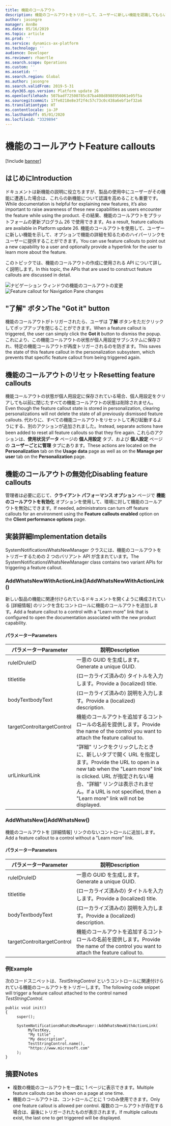 ```yaml
---
title: 機能のコールアウト
description: 機能のコールアウトをトリガーして、ユーザーに新しい機能を認識してもらいましょう。
author: jasongre
manager: AnnBe
ms.date: 05/16/2019
ms.topic: article
ms.prod: ''
ms.service: dynamics-ax-platform
ms.technology: ''
audience: Developer
ms.reviewer: rhaertle
ms.search.scope: Operations
ms.custom: ''
ms.assetid: ''
ms.search.region: Global
ms.author: jasongre
ms.search.validFrom: 2019-5-31
ms.dyn365.ops.version: Platform update 26
ms.openlocfilehash: 507badf72500785c87ba408d8988956061e05f5a
ms.sourcegitcommit: 17fe0218e8e3f2f4c57c73c0c438a6ebf1ef32a6
ms.translationtype: HT
ms.contentlocale: ja-JP
ms.lasthandoff: 05/01/2020
ms.locfileid: "3329894"
---
```

# <a name="feature-callouts"></a><span data-ttu-id="80be2-103">機能のコールアウト</span><span class="sxs-lookup"><span data-stu-id="80be2-103">Feature callouts</span></span>

[!include [banner](../includes/banner.md)]


## <a name="introduction"></a><span data-ttu-id="80be2-104">はじめに</span><span class="sxs-lookup"><span data-stu-id="80be2-104">Introduction</span></span>
<span data-ttu-id="80be2-105">ドキュメントは新機能の説明に役立ちますが、製品の使用中にユーザーがその機能に遭遇した場合は、これらの新機能について認識を高めることも重要です。</span><span class="sxs-lookup"><span data-stu-id="80be2-105">While documentation is helpful for explaining new features, it’s also important to raise awareness of these new capabilities as users encounter the feature while using the product.</span></span> <span data-ttu-id="80be2-106">その結果、機能のコールアウトをプラットフォームの更新プログラム 26 で使用できます。</span><span class="sxs-lookup"><span data-stu-id="80be2-106">As a result, feature callouts are available in Platform update 26.</span></span> <span data-ttu-id="80be2-107">機能のコールアウトを使用して、ユーザーに新しい機能を示して、オプションで機能の詳細を知るためのハイパーリンクをユーザーに提供することができます。</span><span class="sxs-lookup"><span data-stu-id="80be2-107">You can use feature callouts to point out a new capability to a user and optionally provide a hyperlink for the user to learn more about the feature.</span></span> 

<span data-ttu-id="80be2-108">このトピックでは、機能のコールアウトの作成に使用される API について詳しく説明します。</span><span class="sxs-lookup"><span data-stu-id="80be2-108">In this topic, the APIs that are used to construct feature callouts are discussed in detail.</span></span>   

<span data-ttu-id="80be2-109">![ナビゲーション ウィンドウの機能のコールアウトの変更](./media/cli_featureCallout_noLink.png "プラットフォーム更新プログラム 22 でリリースされたナビゲーション ウィンドウの機能のコールアウトの変更")</span><span class="sxs-lookup"><span data-stu-id="80be2-109">![Feature callout for Navigation Pane changes](./media/cli_featureCallout_noLink.png "Feature callout for Navigation Pane changes released in Platform update 22")</span></span>
  
## <a name="the-got-it-button"></a><span data-ttu-id="80be2-110">"了解" ボタン</span><span class="sxs-lookup"><span data-stu-id="80be2-110">The "Got it" button</span></span>
<span data-ttu-id="80be2-111">機能のコールアウトがトリガーされたら、ユーザは **了解** ボタンをただクリックしてポップアップを閉じることができます。</span><span class="sxs-lookup"><span data-stu-id="80be2-111">When a feature callout is triggered, the user can simply click the **Got it** button to dismiss the popup.</span></span> <span data-ttu-id="80be2-112">これにより、この機能コールアウトの状態が個人用設定サブシステムに保存され、特定の機能コールアウトが再度トリガーされるのを防ぎます。</span><span class="sxs-lookup"><span data-stu-id="80be2-112">This saves the state of this feature callout in the personalization subsystem, which prevents that specific feature callout from being triggered again.</span></span> 

## <a name="resetting-feature-callouts"></a><span data-ttu-id="80be2-113">機能のコールアウトのリセット</span><span class="sxs-lookup"><span data-stu-id="80be2-113">Resetting feature callouts</span></span>
<span data-ttu-id="80be2-114">機能コールアウトの状態が個人用設定に保存されている場合、個人用設定をクリアしても以前に閉じたすべての機能コールアウトの状態は削除されません。</span><span class="sxs-lookup"><span data-stu-id="80be2-114">Even though the feature callout state is stored in personalization, clearing personalizations will not delete the state of all previously dismissed feature callouts.</span></span> <span data-ttu-id="80be2-115">代わりに、すべての機能コールアウトをリセットして再び起動するようにする、別のアクションが追加されました。</span><span class="sxs-lookup"><span data-stu-id="80be2-115">Instead, separate actions have been added to reset all feature callouts so that they fire again.</span></span> <span data-ttu-id="80be2-116">これらのアクションは、**使用状況データ** ページの **個人用設定** タブ、および **個人設定** ページの **ユーザーごとに管理** タブにあります。</span><span class="sxs-lookup"><span data-stu-id="80be2-116">These actions are located on the **Personalization** tab on the **Usage data** page as well as on the **Manage per user** tab on the **Personalization** page.</span></span>   

## <a name="disabling-feature-callouts"></a><span data-ttu-id="80be2-117">機能のコールアウトの無効化</span><span class="sxs-lookup"><span data-stu-id="80be2-117">Disabling feature callouts</span></span> 
<span data-ttu-id="80be2-118">管理者は必要に応じて、**クライアント パフォーマンス オプション** ページで **機能のコールアウトを有効化** オプションを使用して、環境に対して機能のコールアウトを無効にできます。</span><span class="sxs-lookup"><span data-stu-id="80be2-118">If needed, administrators can turn off feature callouts for an environment using the **Feature callouts enabled** option on the **Client performance options** page.</span></span> 
  
## <a name="implementation-details"></a><span data-ttu-id="80be2-119">実装詳細</span><span class="sxs-lookup"><span data-stu-id="80be2-119">Implementation details</span></span>
<span data-ttu-id="80be2-120">SystemNotificationsWhatsNewManager クラスには、機能のコールアウトをトリガーするための 2 つのバリアント API が含まれています。</span><span class="sxs-lookup"><span data-stu-id="80be2-120">The SystemNotificationsWhatsNewManager class contains two variant APIs for triggering a feature callout.</span></span> 

### <a name="addwhatsnewwithactionlink"></a><span data-ttu-id="80be2-121">AddWhatsNewWithActionLink()</span><span class="sxs-lookup"><span data-stu-id="80be2-121">AddWhatsNewWithActionLink()</span></span> 
<span data-ttu-id="80be2-122">新しい製品の機能に関連付けられているドキュメントを開くように構成されている [詳細情報] のリンクを含むコントロールに機能のコールアウトを追加します。</span><span class="sxs-lookup"><span data-stu-id="80be2-122">Add a feature callout to a control with a "Learn more" link that is configured to open the documentation associated with the new product capability.</span></span>  

#### <a name="parameters"></a><span data-ttu-id="80be2-123">パラメーター</span><span class="sxs-lookup"><span data-stu-id="80be2-123">Parameters</span></span>

| <span data-ttu-id="80be2-124">パラメーター</span><span class="sxs-lookup"><span data-stu-id="80be2-124">Parameter</span></span>     | <span data-ttu-id="80be2-125">説明</span><span class="sxs-lookup"><span data-stu-id="80be2-125">Description</span></span>                                                               |
|---------------|---------------------------------------------------------------------------|
| <span data-ttu-id="80be2-126">ruleID</span><span class="sxs-lookup"><span data-stu-id="80be2-126">ruleID</span></span>        | <span data-ttu-id="80be2-127">一意の GUID を生成します。</span><span class="sxs-lookup"><span data-stu-id="80be2-127">Generate a unique GUID.</span></span>                                                    | 
| <span data-ttu-id="80be2-128">title</span><span class="sxs-lookup"><span data-stu-id="80be2-128">title</span></span>         | <span data-ttu-id="80be2-129">(ローカライズ済みの) タイトルを入力します。</span><span class="sxs-lookup"><span data-stu-id="80be2-129">Provide a (localized) title.</span></span>                                               | 
| <span data-ttu-id="80be2-130">bodyText</span><span class="sxs-lookup"><span data-stu-id="80be2-130">bodyText</span></span>      | <span data-ttu-id="80be2-131">(ローカライズ済みの) 説明を入力します。</span><span class="sxs-lookup"><span data-stu-id="80be2-131">Provide a (localized) description.</span></span>                                         | 
| <span data-ttu-id="80be2-132">targetControl</span><span class="sxs-lookup"><span data-stu-id="80be2-132">targetControl</span></span> | <span data-ttu-id="80be2-133">機能のコールアウトを追加するコントロールの名前を提供します。</span><span class="sxs-lookup"><span data-stu-id="80be2-133">Provide the name of the control you want to attach the feature callout to.</span></span> | 
| <span data-ttu-id="80be2-134">urlLink</span><span class="sxs-lookup"><span data-stu-id="80be2-134">urlLink</span></span>       | <span data-ttu-id="80be2-135">"詳細" リンクをクリックしたときに、新しいタブで開く URL を指定します。</span><span class="sxs-lookup"><span data-stu-id="80be2-135">Provide the URL to open in a new tab when the "Learn more" link is clicked.</span></span> <span data-ttu-id="80be2-136">URL が指定されない場合、"詳細" リンクは表示されません。</span><span class="sxs-lookup"><span data-stu-id="80be2-136">If a URL is not specified, then a "Learn more" link will not be displayed.</span></span> |


### <a name="addwhatsnew"></a><span data-ttu-id="80be2-137">AddWhatsNew()</span><span class="sxs-lookup"><span data-stu-id="80be2-137">AddWhatsNew()</span></span> 
<span data-ttu-id="80be2-138">機能のコールアウトを [詳細情報] リンクのないコントロールに追加します。</span><span class="sxs-lookup"><span data-stu-id="80be2-138">Add a feature callout to a control without a "Learn more" link.</span></span> 

#### <a name="parameters"></a><span data-ttu-id="80be2-139">パラメーター</span><span class="sxs-lookup"><span data-stu-id="80be2-139">Parameters</span></span>

| <span data-ttu-id="80be2-140">パラメーター</span><span class="sxs-lookup"><span data-stu-id="80be2-140">Parameter</span></span>     | <span data-ttu-id="80be2-141">説明</span><span class="sxs-lookup"><span data-stu-id="80be2-141">Description</span></span>                                                               |
|---------------|---------------------------------------------------------------------------|
| <span data-ttu-id="80be2-142">ruleID</span><span class="sxs-lookup"><span data-stu-id="80be2-142">ruleID</span></span>        | <span data-ttu-id="80be2-143">一意の GUID を生成します。</span><span class="sxs-lookup"><span data-stu-id="80be2-143">Generate a unique GUID.</span></span>                                                    | 
| <span data-ttu-id="80be2-144">title</span><span class="sxs-lookup"><span data-stu-id="80be2-144">title</span></span>         | <span data-ttu-id="80be2-145">(ローカライズ済みの) タイトルを入力します。</span><span class="sxs-lookup"><span data-stu-id="80be2-145">Provide a (localized) title.</span></span>                                               | 
| <span data-ttu-id="80be2-146">bodyText</span><span class="sxs-lookup"><span data-stu-id="80be2-146">bodyText</span></span>      | <span data-ttu-id="80be2-147">(ローカライズ済みの) 説明を入力します。</span><span class="sxs-lookup"><span data-stu-id="80be2-147">Provide a (localized) description.</span></span>                                         | 
| <span data-ttu-id="80be2-148">targetControl</span><span class="sxs-lookup"><span data-stu-id="80be2-148">targetControl</span></span> | <span data-ttu-id="80be2-149">機能のコールアウトを追加するコントロールの名前を提供します。</span><span class="sxs-lookup"><span data-stu-id="80be2-149">Provide the name of the control you want to attach the feature callout to.</span></span> | 

### <a name="example"></a><span data-ttu-id="80be2-150">例</span><span class="sxs-lookup"><span data-stu-id="80be2-150">Example</span></span>
<span data-ttu-id="80be2-151">次のコードスニペットは、*TestStringControl* というコントロールに関連付けられている機能のコールアウトをトリガーします。</span><span class="sxs-lookup"><span data-stu-id="80be2-151">The following code snippet will trigger a feature callout attached to the control named *TestStringControl*.</span></span>  

```xpp
public void init() 
{
     super(); 
     
     SystemNotificationsWhatsNewManager::AddWhatsNewWithActionLink(
          MyTestKey, 
          "My title" , 
          "My description", 
          TestStringControl.name(), 
          "https://www.microsoft.com"
     );
}
```

## <a name="notes"></a><span data-ttu-id="80be2-152">摘要</span><span class="sxs-lookup"><span data-stu-id="80be2-152">Notes</span></span>
-  <span data-ttu-id="80be2-153">複数の機能のコールアウトを一度に 1 ページに表示できます。</span><span class="sxs-lookup"><span data-stu-id="80be2-153">Multiple feature callouts can be shown on a page at one time.</span></span>
-  <span data-ttu-id="80be2-154">機能のコールアウトは、コントロールごとに 1 つのみ使用できます。</span><span class="sxs-lookup"><span data-stu-id="80be2-154">Only one feature callout is allowed per control.</span></span> <span data-ttu-id="80be2-155">複数のコールアウトが存在する場合は、最後にトリガーされたものが表示されます。</span><span class="sxs-lookup"><span data-stu-id="80be2-155">If multiple callouts exist, the last one to get triggered will be displayed.</span></span>
